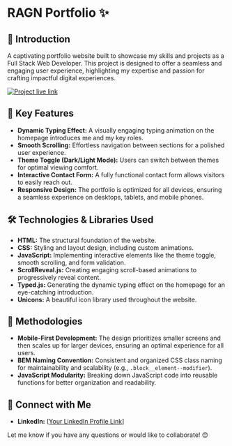 # RAGN Portfolio ✨

## 👋 Introduction 
A captivating portfolio website built to showcase my skills and projects as a Full Stack Web Developer.  This project is designed to offer a seamless and engaging user experience, highlighting my expertise and passion for crafting impactful digital experiences.

[![Project live link](https://rafael-a-g-n.github.io/Portfolio-project/)]([link-to-your-deployed-site](https://rafael-a-g-n.github.io/Portfolio-project/)) 

## 🚀 Key Features
* **Dynamic Typing Effect:**  A visually engaging typing animation on the homepage introduces me and my key roles.
* **Smooth Scrolling:**  Effortless navigation between sections for a polished user experience.
* **Theme Toggle (Dark/Light Mode):**  Users can switch between themes for optimal viewing comfort.
* **Interactive Contact Form:** A fully functional contact form allows visitors to easily reach out. 
* **Responsive Design:**  The portfolio is optimized for all devices, ensuring a seamless experience on desktops, tablets, and mobile phones.


## 🛠️ Technologies & Libraries Used
* **HTML:**  The structural foundation of the website.
* **CSS:**  Styling and layout design, including custom animations.
* **JavaScript:**  Implementing interactive elements like the theme toggle, smooth scrolling, and form validation.
* **ScrollReveal.js:**  Creating engaging scroll-based animations to progressively reveal content.
* **Typed.js:**  Generating the dynamic typing effect on the homepage for an eye-catching introduction.
* **Unicons:**  A beautiful icon library used throughout the website.

## 🧠 Methodologies
* **Mobile-First Development:** The design prioritizes smaller screens and then scales up for larger devices, ensuring an optimal experience for all users.
* **BEM Naming Convention:** Consistent and organized CSS class naming for maintainability and scalability (e.g., `.block__element--modifier`).
* **JavaScript Modularity:** Breaking down JavaScript code into reusable functions for better organization and readability.

## 💖 Connect with Me
* **LinkedIn:** [[Your LinkedIn Profile Link](https://www.linkedin.com/in/ragn/)]

Let me know if you have any questions or would like to collaborate! 😊
